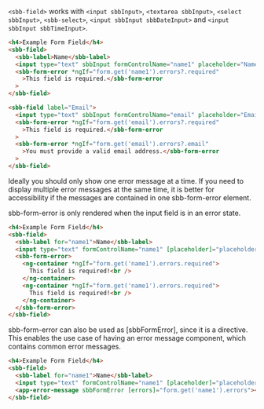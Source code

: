 `<sbb-field>` works with `<input sbbInput>`, `<textarea sbbInput>`, `<select sbbInput>`, `<sbb-select>`, `<input sbbInput sbbDateInput>` and `<input sbbInput sbbTimeInput>`.

```html
<h4>Example Form Field</h4>
<sbb-field>
  <sbb-label>Name</sbb-label>
  <input type="text" sbbInput formControlName="name1" placeholder="Name" />
  <sbb-form-error *ngIf="form.get('name1').errors?.required"
    >This field is required.</sbb-form-error
  >
</sbb-field>

<sbb-field label="Email">
  <input type="text" sbbInput formControlName="email" placeholder="Email" />
  <sbb-form-error *ngIf="form.get('email').errors?.required"
    >This field is required.</sbb-form-error
  >
  <sbb-form-error *ngIf="form.get('email').errors?.email"
    >You must provide a valid email address.</sbb-form-error
  >
</sbb-field>
```

Ideally you should only show one error message at a time.
If you need to display multiple error messages at the same time, it is better for accessibility
if the messages are contained in one sbb-form-error element.

sbb-form-error is only rendered when the input field is in an error state.

```html
<h4>Example Form Field</h4>
<sbb-field>
  <sbb-label for="name1">Name</sbb-label>
  <input type="text" formControlName="name1" [placeholder]="placeholder" id="name1" />
  <sbb-form-error>
    <ng-container *ngIf="form.get('name1').errors.required">
      This field is required!<br />
    </ng-container>
    <ng-container *ngIf="form.get('name1').errors.required">
      This field is required!<br />
    </ng-container>
  </sbb-form-error>
</sbb-field>
```

sbb-form-error can also be used as [sbbFormError], since it is a directive.
This enables the use case of having an error message component, which contains common error messages.

```html
<h4>Example Form Field</h4>
<sbb-field>
  <sbb-label for="name1">Name</sbb-label>
  <input type="text" formControlName="name1" [placeholder]="placeholder" id="name1" />
  <app-error-message sbbFormError [errors]="form.get('name1').errors"></app-error-message>
</sbb-field>
```
